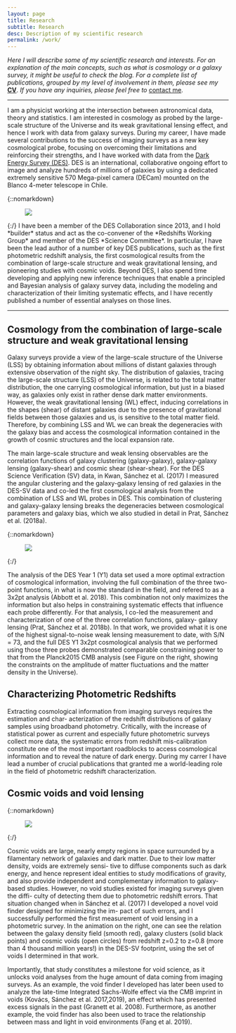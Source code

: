 ```yaml
---
layout: page
title: Research
subtitle: Research
desc: Description of my scientific research
permalink: /work/
---
```


<div class="pretty-links">
  
*Here I will describe some of my scientific research and interests. For an explanation of the main concepts, such as what is cosmology or a galaxy survey, it might be useful to check the blog. For a complete list of publications, grouped by my level of involvement in them, please see my* [**CV**](https://www.dropbox.com/s/hd4oz11je1top9m/cv_publist_csanchez.pdf?raw=1). *If you have any inquiries, please feel free to* <a href="mailto:carles.sanchez.alonso@gmail.com">contact me</a>.

---

I am a physicist working at the intersection between astronomical data, theory and statistics. I am interested in cosmology as probed by the large-scale structure of the Universe and its weak gravitational lensing effect, and hence I work with data from galaxy surveys. During my career, I have made several contributions to the success of imaging surveys as a new key cosmological probe, focusing on overcoming their limitations and reinforcing their strengths, and I have worked with data from the [Dark Energy Survey (DES)](https://www.darkenergysurvey.org). DES is an international, collaborative ongoing effort to image and analyze hundreds of millions of galaxies by using a dedicated extremely sensitive 570 Mega-pixel camera (DECam) mounted on the Blanco 4-meter telescope in Chile. 

{::nomarkdown}
<figure class="site-profile4">
    <img src="{{ site.baseurl }}/assets/img/des.jpeg">
</figure>
{:/}
I have been a member of the DES Collaboration since 2013, and I hold *builder* status and act as the co-convener of the *Redshifts Working Group* and member of the DES *Science Committee*. In particular, I have been the lead author of a number of key DES publications, such as the first photometric redshift analysis, the first cosmological results from the combination of large-scale structure and weak gravitational lensing, and pioneering studies with cosmic voids. Beyond DES, I also spend time developing and applying new inference techniques that enable a principled and Bayesian analysis of galaxy survey data, including the modeling and characterization of their limiting systematic effects, and I have recently published a number of essential analyses on those lines. 

---

## Cosmology from the combination of large-scale structure and weak gravitational lensing

Galaxy surveys provide a view of the large-scale structure of the Universe (LSS) by obtaining information about millions of distant galaxies through extensive observation of the night sky. The distribution of galaxies, tracing the large-scale structure (LSS) of the Universe, is related to the total matter distribution, the one carrying cosmological information, but just in a biased way, as galaxies only exist in rather dense dark matter environments. However, the weak gravitational lensing (WL) effect, inducing correlations in the shapes (shear) of distant galaxies due to the presence of gravitational fields between those galaxies and us, is sensitive to the total matter field. Therefore, by combining LSS and WL we can break the degeneracies with the galaxy bias and access the cosmological information contained in the growth of cosmic structures and the local expansion rate.

The main large-scale structure and weak lensing observables are the correlation functions of galaxy clustering (galaxy-galaxy), galaxy-galaxy lensing (galaxy-shear) and cosmic shear (shear-shear). For the DES Science Verification (SV) data, in Kwan, Sánchez et al. (2017) I measured the angular clustering and the galaxy-galaxy lensing of red galaxies in the DES-SV data and co-led the first cosmological analysis from the combination of LSS and WL probes in DES. This combination of clustering and galaxy-galaxy lensing breaks the degeneracies between cosmological parameters and galaxy bias, which we also studied in detail in Prat, Sánchez et al. (2018a). 

{::nomarkdown}
<figure class="site-profile3">
    <img src="{{ site.baseurl }}/assets/img/cosmo_y1.png">
</figure>
{:/}

The analysis of the DES Year 1 (Y1) data set used a more optimal
extraction of cosmological information, involving the full combination of the three two-point
functions, in what is now the standard in the field, and refered to as a 3x2pt analysis
(Abbott et al. 2018). This combination not only maximizes the information but also helps
in constraining systematic effects that influence each probe differently. For that analysis, I
co-led the measurement and characterization of one of the three correlation functions, galaxy-
galaxy lensing (Prat, Sánchez et al. 2018b). In that work, we provided what it is one of the
highest signal-to-noise weak lensing measurement to date, with S/N = 73, and the full DES
Y1 3x2pt cosmological analysis that we performed using those three probes demonstrated
comparable constraining power to that from the Planck2015 CMB analysis (see Figure on the right, showing the constraints on the amplitude of matter fluctuations and the matter density in the Universe).


## Characterizing Photometric Redshifts

Extracting cosmological information from imaging surveys requires the estimation and char- acterization of the redshift distributions of galaxy samples using broadband photometry. Critically, with the increase of statistical power as current and especially future photometric surveys collect more data, the systematic errors from redshift mis-calibration constitute one of the most important roadblocks to access cosmological information and to reveal the nature of dark energy. During my carrer I have lead a number of crucial publications that granted me a world-leading role in the field of photometric redshift characterization.

## Cosmic voids and void lensing

{::nomarkdown}
<figure class="site-profile3">
    <img src="{{ site.baseurl }}/assets/img/voids_animation.gif">
</figure>
{:/}

Cosmic voids are large, nearly empty regions in space surrounded by a filamentary network of galaxies and dark matter. Due to their low matter density, voids are extremely sensi- tive to diffuse components such as dark energy, and hence represent ideal entities to study modifications of gravity, and also provide independent and complementary information to galaxy-based studies. However, no void studies existed for imaging surveys given the diffi- culty of detecting them due to photometric redshift errors. That situation changed when in Sánchez et al. (2017) I developed a novel void finder designed for minimizing the im- pact of such errors, and I successfully performed the first measurement of void lensing in a photometric survey. In the animation on the right, one can see the relation between the galaxy density field (smooth red), galaxy clusters (solid black points) and cosmic voids (open circles) from redshift z=0.2 to z=0.8 (more than 4 thousand million years!) in the DES-SV footprint, using the set of voids I determined in that work.

Importantly, that study constitutes a milestone for void science, as it unlocks void analyses from the huge amount of data coming from imaging surveys. As an example, the void finder I developed has later been used to analyze the late-time Integrated Sachs-Wolfe effect via the CMB imprint in voids (Kovács, Sánchez et al. 2017,2019), an effect which has presented excess signals in the past (Granett et al. 2008). Furthermore, as another example, the void finder has also been used to trace the relationship between mass and light in void environments (Fang et al. 2019). 
